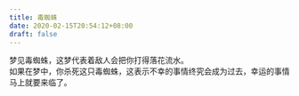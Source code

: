 ```yaml
---
title: 毒蜘蛛
date: 2020-02-15T20:54:12+08:00
draft: false
---
```


梦见毒蜘蛛，这梦代表着敌人会把你打得落花流水。<br>
如果在梦中，你杀死这只毒蜘蛛，这表示不幸的事情终究会成为过去，幸运的事情马上就要来临了。<br>
